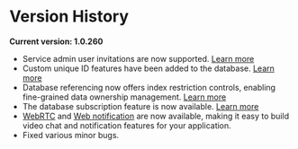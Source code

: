 # Version History

**Current version: 1.0.260**

- Service admin user invitations are now supported. [Learn more](https://docs.skapi.com/admin/invite.html)
- Custom unique ID features have been added to the database. [Learn more](https://docs.skapi.com/database/unique-id.html)
- Database referencing now offers index restriction controls, enabling fine-grained data ownership management. [Learn more](https://docs.skapi.com/database/referencing.html#referencing-index-restrictions)
- The database subscription feature is now available. [Learn more](https://docs.skapi.com/database/subscription.html)
- [WebRTC](https://docs.skapi.com/realtime/webRTC.html) and [Web notification](https://docs.skapi.com/notification/send-notifications.html) are now available, making it easy to build video chat and notification features for your application.
- Fixed various minor bugs.